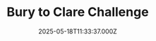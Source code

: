 ---
date: 2025-05-18T11:33:37.000Z
title: Bury to Clare Challenge
latitude: undefined
longitude: undefined
sport: running
distance: 29.831
time: 9194.38
avgSpeed: 11.678400000000002
maxSpeed: 14.328
avgHr: 160
maxHr: 186
avgCadence: 79
maxCadence: 85
avgPower: 228
maxPower: 294
calories: 1885
geojson: /geojson/1750249371587.geojson
category: race
---